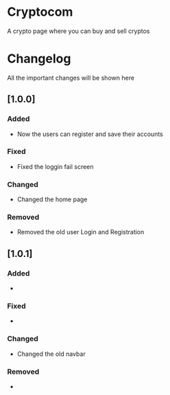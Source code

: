 # Cryptocom
A crypto page where you can buy and sell cryptos

# Changelog

All the important changes will be shown here

## [1.0.0]
### Added

- Now the users can register and save their accounts

### Fixed

- Fixed the loggin fail screen

### Changed

- Changed the home page

### Removed

- Removed the old user Login and Registration

## [1.0.1]
### Added

-

### Fixed

-

### Changed

- Changed the old navbar

### Removed

-
